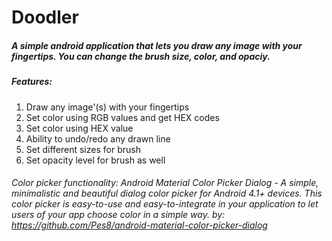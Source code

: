 # Doodler

##### A simple android application that lets you draw any image with your fingertips. You can change the brush size, color, and opaciy.
##### Features:
  1. Draw any image'(s) with your fingertips
  2. Set color using RGB values and get HEX codes
  3. Set color using HEX value
  4. Ability to undo/redo any drawn line
  5. Set different sizes for brush
  6. Set opacity level for brush as well


###### Color picker functionality: Android Material Color Picker Dialog - A simple, minimalistic and beautiful dialog color picker for Android 4.1+ devices. This color picker is easy-to-use and easy-to-integrate in your application to let users of your app choose color in a simple way. by: https://github.com/Pes8/android-material-color-picker-dialog
